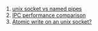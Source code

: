  1. [unix socket vs named pipes]
 2. [IPC performance comparison]
 3. [Atomic write on an unix socket?]
 
[unix socket vs named pipes]: https://stackoverflow.com/questions/9475442/unix-domain-socket-vs-named-pipes
[IPC performance comparison]: https://stackoverflow.com/a/54164058/8375400
[Atomic write on an unix socket?]: https://stackoverflow.com/questions/4669710/atomic-write-on-an-unix-socket
